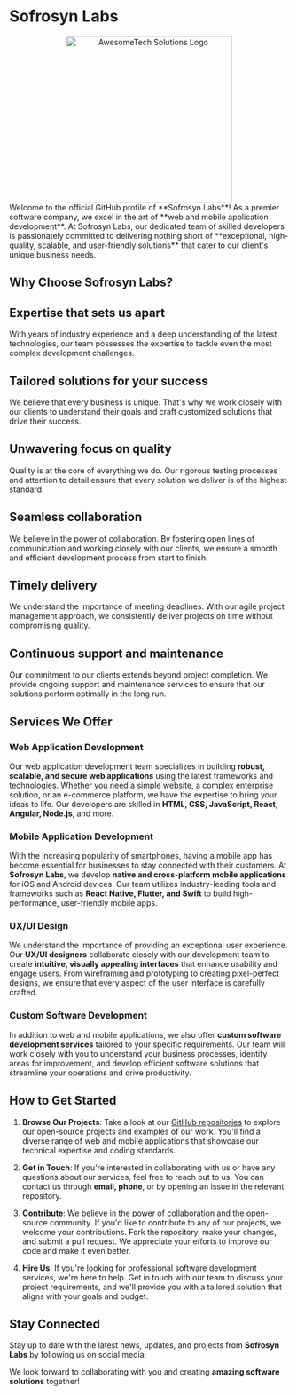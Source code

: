 
# Sofrosyn Labs

<div align="center">
  <img src="https://example.com/awesome_logo.png" alt="AwesomeTech Solutions Logo" width="300px">
</div>
Welcome to the official GitHub profile of **Sofrosyn Labs**! As a premier software company, we excel in the art of **web and mobile application development**. At Sofrosyn Labs, our dedicated team of skilled developers is passionately committed to delivering nothing short of **exceptional, high-quality, scalable, and user-friendly solutions** that cater to our client's unique business needs.

## Why Choose Sofrosyn Labs?

## Expertise that sets us apart
With years of industry experience and a deep understanding of the latest technologies, our team possesses the expertise to tackle even the most complex development challenges.

## Tailored solutions for your success
We believe that every business is unique. That's why we work closely with our clients to understand their goals and craft customized solutions that drive their success.

## Unwavering focus on quality
Quality is at the core of everything we do. Our rigorous testing processes and attention to detail ensure that every solution we deliver is of the highest standard.

## Seamless collaboration
We believe in the power of collaboration. By fostering open lines of communication and working closely with our clients, we ensure a smooth and efficient development process from start to finish.

## Timely delivery
We understand the importance of meeting deadlines. With our agile project management approach, we consistently deliver projects on time without compromising quality.

## Continuous support and maintenance
Our commitment to our clients extends beyond project completion. We provide ongoing support and maintenance services to ensure that our solutions perform optimally in the long run.

## Services We Offer

### Web Application Development

Our web application development team specializes in building **robust, scalable, and secure web applications** using the latest frameworks and technologies. Whether you need a simple website, a complex enterprise solution, or an e-commerce platform, we have the expertise to bring your ideas to life. Our developers are skilled in **HTML, CSS, JavaScript, React, Angular, Node.js**, and more.

### Mobile Application Development

With the increasing popularity of smartphones, having a mobile app has become essential for businesses to stay connected with their customers. At **Sofrosyn Labs**, we develop **native and cross-platform mobile applications** for iOS and Android devices. Our team utilizes industry-leading tools and frameworks such as **React Native, Flutter, and Swift** to build high-performance, user-friendly mobile apps.

### UX/UI Design

We understand the importance of providing an exceptional user experience. Our **UX/UI designers** collaborate closely with our development team to create **intuitive, visually appealing interfaces** that enhance usability and engage users. From wireframing and prototyping to creating pixel-perfect designs, we ensure that every aspect of the user interface is carefully crafted.

### Custom Software Development

In addition to web and mobile applications, we also offer **custom software development services** tailored to your specific requirements. Our team will work closely with you to understand your business processes, identify areas for improvement, and develop efficient software solutions that streamline your operations and drive productivity.

## How to Get Started

1. **Browse Our Projects**: Take a look at our [GitHub repositories](https://github.com/Sofrosyne-LLC) to explore our open-source projects and examples of our work. You'll find a diverse range of web and mobile applications that showcase our technical expertise and coding standards.

2. **Get in Touch**: If you're interested in collaborating with us or have any questions about our services, feel free to reach out to us. You can contact us through **email, phone**, or by opening an issue in the relevant repository.

3. **Contribute**: We believe in the power of collaboration and the open-source community. If you'd like to contribute to any of our projects, we welcome your contributions. Fork the repository, make your changes, and submit a pull request. We appreciate your efforts to improve our code and make it even better.

4. **Hire Us**: If you're looking for professional software development services, we're here to help. Get in touch with our team to discuss your project requirements, and we'll provide you with a tailored solution that aligns with your goals and budget.

## Stay Connected

Stay up to date with the latest news, updates, and projects from **Sofrosyn Labs** by following us on social media:


We look forward to collaborating with you and creating **amazing software solutions** together!

